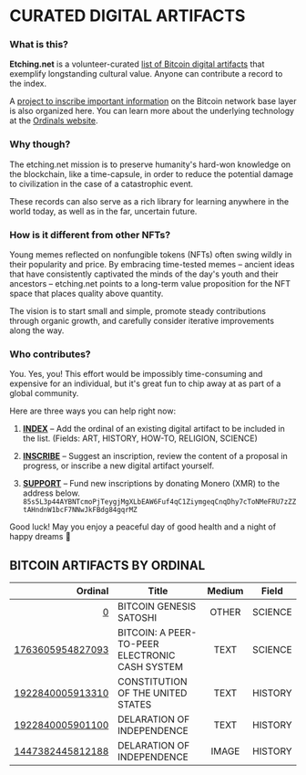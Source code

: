 # CURATED DIGITAL ARTIFACTS

### What is this?

**Etching.net** is a volunteer-curated [list of Bitcoin digital artifacts](#bitcoin-artifacts-by-ordinal) that exemplify longstanding cultural value. Anyone can contribute a record to the index.

A [project to inscribe important information](https://github.com/users/etching-net/projects/1) on the Bitcoin network base layer is also organized here. You can learn more about the underlying technology at the <a href=https://ordinals.com/>Ordinals website</a>.


### Why though?

The etching.net mission is to preserve humanity's hard-won knowledge on the blockchain, like a time-capsule, in order to reduce the potential damage to civilization in the case of a catastrophic event.

These records can also serve as a rich library for learning anywhere in the world today, as well as in the far, uncertain future.


### How is it different from other NFTs?

Young memes reflected on nonfungible tokens (NFTs) often swing wildly in their popularity and price. By embracing time-tested memes – ancient ideas that have consistently captivated the minds of the day's youth and their ancestors – etching.net points to a long-term value proposition for the NFT space that places quality above quantity.

The vision is to start small and simple, promote steady contributions through organic growth, and carefully consider iterative improvements along the way.


### Who contributes?

You. Yes, you! This effort would be impossibly time-consuming and expensive for an individual, but it's great fun to chip away at as part of a global community.

Here are three ways you can help right now:

1) [**INDEX**](https://github.com/etching-net/etching-net.github.io/edit/main/README.md) – Add the ordinal of an existing digital artifact to be included in the list. (Fields: ART, HISTORY, HOW-TO, RELIGION, SCIENCE)

2) [**INSCRIBE**](https://github.com/users/etching-net/projects/1) – Suggest an inscription, review the content of a proposal in progress, or inscribe a new digital artifact yourself.

3) [**SUPPORT**](https://getmonero.org) – Fund new inscriptions by donating Monero (XMR) to the address below.
`85s5L3p44AYBNTcmoPjTeygjMgXLbEAW6Fuf4qC1ZiymgeqCnqDhy7cToNMeFRU7zZZtAHndnW1bcF7NNwJkFBdg84gqrMZ`

Good luck! May you enjoy a peaceful day of good health and a night of happy dreams 🙂


## BITCOIN ARTIFACTS BY ORDINAL

| Ordinal | Title                                                | Medium | Field     |
| -------:| ---------------------------------------------------- |:------:|:---------:|
| [0](https://ordinals.com/sat/0) | BITCOIN GENESIS SATOSHI | OTHER | SCIENCE |
| [1763605954827093](https://ordinals.com/sat/1763605954827093) | BITCOIN: A PEER-TO-PEER ELECTRONIC CASH SYSTEM | TEXT | SCIENCE |
| [1922840005913310](https://ordinals.com/sat/1922840005913310) | CONSTITUTION OF THE UNITED STATES | TEXT | HISTORY |
| [1922840005901100](https://ordinals.com/sat/1922840005901100) | DELARATION OF INDEPENDENCE | TEXT | HISTORY |
| [1447382445812188](https://ordinals.com/sat/1447382445812188) | DELARATION OF INDEPENDENCE | IMAGE | HISTORY |
